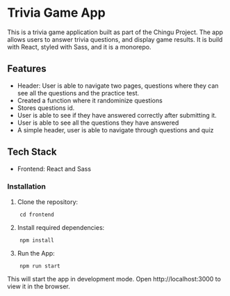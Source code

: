 # Trivia Game App

This is a trivia game application built as part of the Chingu Project.  The app allows users to answer trivia questions, and display game results.  It is build with React, styled with Sass, and it is a monorepo.

## Features
- Header: User is able to navigate two pages, questions where they can see all the questions and the practice test. 
- Created a function where it randominize questions
- Stores questions id.
- User is able to see if they have answered correctly after submitting it.
- User is able to see all the questions they have answered
- A simple header, user is able to navigate through questions and quiz

## Tech Stack
- Frontend: React and Sass

### Installation
1. Clone the repository:
``` git clone git@github.com:xsymmetry9/trivia-test.git
    cd frontend
```

2. Install required dependencies:
``` 
    npm install 
```
3. Run the App:
```
    npm run start
```

This will start the app in development mode.  Open http://localhost:3000 to view it in the browser.


